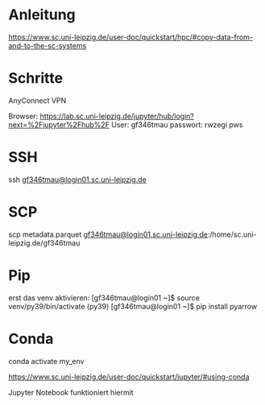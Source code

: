 
# Anleitung

https://www.sc.uni-leipzig.de/user-doc/quickstart/hpc/#copy-data-from-and-to-the-sc-systems

# Schritte

AnyConnect VPN

Browser:
https://lab.sc.uni-leipzig.de/jupyter/hub/login?next=%2Fjupyter%2Fhub%2F
User:
gf346tmau
passwort:
rwzegi pws

# SSH

ssh gf346tmau@login01.sc.uni-leipzig.de

# SCP

scp metadata.parquet gf346tmau@login01.sc.uni-leipzig.de:/home/sc.uni-leipzig.de/gf346tmau

# Pip

erst das venv aktivieren:
[gf346tmau@login01 ~]$ source venv/py39/bin/activate
(py39) [gf346tmau@login01 ~]$ pip install pyarrow


# Conda

conda activate my_env

https://www.sc.uni-leipzig.de/user-doc/quickstart/jupyter/#using-conda

Jupyter Notebook funktioniert hiermit